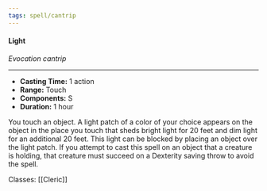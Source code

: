 ```yaml
---
tags: spell/cantrip
---
```

#### Light
*Evocation cantrip*
___
- **Casting Time:** 1 action
- **Range:** Touch
- **Components:** S
- **Duration:** 1 hour

You touch an object. A light patch of a color of your choice appears on the object in the place you touch that sheds bright light for 20 feet and dim light for an additional 20 feet. This light can be blocked by placing an object over the light patch.
If you attempt to cast this spell on an object that a creature is holding, that creature must succeed on a Dexterity saving throw to avoid the spell.

Classes: [[Cleric]]
